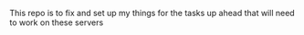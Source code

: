 This repo is to fix and set up my things for the tasks up ahead that
will need to work on these servers

